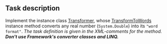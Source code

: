 ## Task description ##  

Implement the instance class [Transformer](TransformToWordsTask/Transformer.cs#L8), whose [TransformToWords](TransformToWordsTask/Transformer.cs#L15) instance method converts any real number (`System.Double`) into its `"word format"`. *The task definition is given in the XML-comments for the method.* ***Don't use Framework's converter classes and LINQ.***